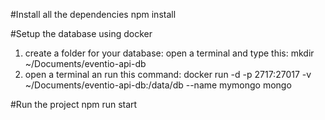 #Install all the dependencies
npm install

#Setup the database using docker

1. create a folder for your database: open a terminal and type this: mkdir ~/Documents/eventio-api-db
2. open a terminal an run this command: docker run -d -p 2717:27017 -v ~/Documents/eventio-api-db:/data/db --name mymongo mongo

#Run the project
npm run start

